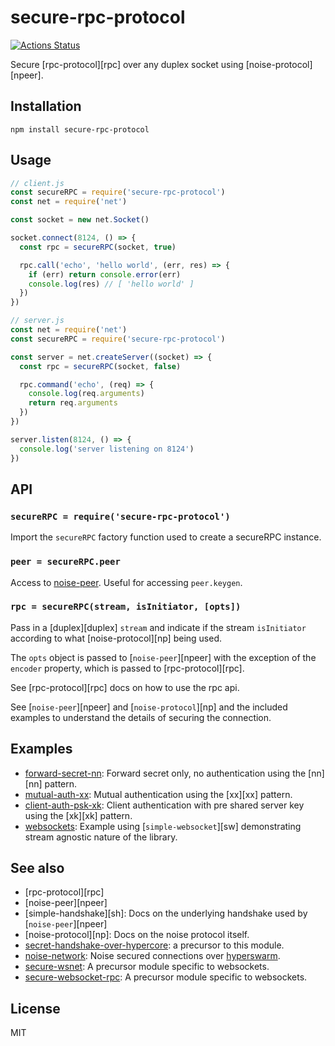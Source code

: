 # secure-rpc-protocol
[![Actions Status](https://github.com/little-core-labs/secure-rpc-protocol/workflows/tests/badge.svg)](https://github.com/little-core-labs/secure-rpc-protocol/actions)

Secure [rpc-protocol][rpc] over any duplex socket using [noise-protocol][npeer].

## Installation

```
npm install secure-rpc-protocol
```

## Usage

``` js
// client.js
const secureRPC = require('secure-rpc-protocol')
const net = require('net')

const socket = new net.Socket()

socket.connect(8124, () => {
  const rpc = secureRPC(socket, true)

  rpc.call('echo', 'hello world', (err, res) => {
    if (err) return console.error(err)
    console.log(res) // [ 'hello world' ]
  })
})
```

``` js
// server.js
const net = require('net')
const secureRPC = require('secure-rpc-protocol')

const server = net.createServer((socket) => {
  const rpc = secureRPC(socket, false)

  rpc.command('echo', (req) => {
    console.log(req.arguments)
    return req.arguments
  })
})

server.listen(8124, () => {
  console.log('server listening on 8124')
})
```

## API

### `secureRPC = require('secure-rpc-protocol')`

Import the `secureRPC` factory function used to create a secureRPC instance.

### `peer = secureRPC.peer`

Access to [noise-peer](https://github.com/emilbayes/noise-peer).  Useful for accessing `peer.keygen`.

### `rpc = secureRPC(stream, isInitiator, [opts])`

Pass in a [duplex][duplex] `stream` and indicate if the stream `isInitiator` according to what [noise-protocol][np] being used.

The `opts` object is passed to [`noise-peer`][npeer] with the exception of the `encoder` property, which is passed to [rpc-protocol][rpc].

See [rpc-protocol][rpc] docs on how to use the rpc api.

See [`noise-peer`][npeer] and [`noise-protocol`][np] and the included examples to understand the details of securing the connection.

## Examples

- [forward-secret-nn](examples/forward-secret-nn): Forward secret only, no authentication using the [nn][nn] pattern.
- [mutual-auth-xx](examples/mutual-auth-xx): Mutual authentication using the [xx][xx] pattern.
- [client-auth-psk-xk](examples/client-auth-psk-xk): Client authentication with pre shared server key using the [xk][xk] pattern.
- [websockets](examples/websockets): Example using [`simple-websocket`][sw] demonstrating stream agnostic nature of the library.

## See also

- [rpc-protocol][rpc]
- [noise-peer][npeer]
- [simple-handshake][sh]: Docs on the underlying handshake used by [`noise-peer`][npeer]
- [noise-protocol][np]: Docs on the noise protocol itself.
- [secret-handshake-over-hypercore](https://github.com/secure-local-node/secret-handshake-over-hypercore): a precursor to this module.
- [noise-network](https://github.com/mafintosh/noise-network): Noise secured connections over [hyperswarm](https://github.com/hyperswarm).
- [secure-wsnet](https://github.com/secure-local-node/secure-wsnet): A precursor module specific to websockets.
- [secure-websocket-rpc](https://github.com/secure-local-node/secure-websocket-rpc): A precursor module specific to websockets.

## License

MIT
